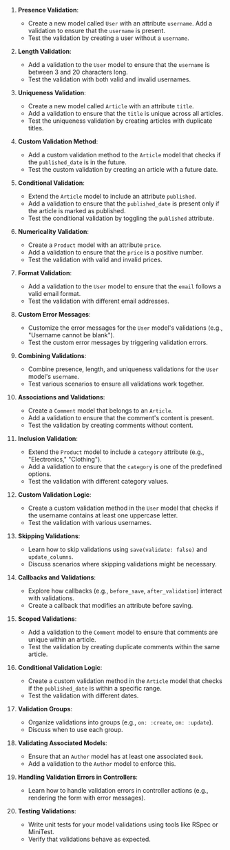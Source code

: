1. **Presence Validation**:
   - Create a new model called `User` with an attribute `username`. Add a validation to ensure that the `username` is present.
   - Test the validation by creating a user without a `username`.

2. **Length Validation**:
   - Add a validation to the `User` model to ensure that the `username` is between 3 and 20 characters long.
   - Test the validation with both valid and invalid usernames.

3. **Uniqueness Validation**:
   - Create a new model called `Article` with an attribute `title`.
   - Add a validation to ensure that the `title` is unique across all articles.
   - Test the uniqueness validation by creating articles with duplicate titles.

4. **Custom Validation Method**:
   - Add a custom validation method to the `Article` model that checks if the `published_date` is in the future.
   - Test the custom validation by creating an article with a future date.

5. **Conditional Validation**:
   - Extend the `Article` model to include an attribute `published`.
   - Add a validation to ensure that the `published_date` is present only if the article is marked as published.
   - Test the conditional validation by toggling the `published` attribute.

6. **Numericality Validation**:
   - Create a `Product` model with an attribute `price`.
   - Add a validation to ensure that the `price` is a positive number.
   - Test the validation with valid and invalid prices.

7. **Format Validation**:
   - Add a validation to the `User` model to ensure that the `email` follows a valid email format.
   - Test the validation with different email addresses.

8. **Custom Error Messages**:
   - Customize the error messages for the `User` model's validations (e.g., "Username cannot be blank").
   - Test the custom error messages by triggering validation errors.

9. **Combining Validations**:
   - Combine presence, length, and uniqueness validations for the `User` model's `username`.
   - Test various scenarios to ensure all validations work together.

10. **Associations and Validations**:
    - Create a `Comment` model that belongs to an `Article`.
    - Add a validation to ensure that the comment's content is present.
    - Test the validation by creating comments without content.

11. **Inclusion Validation**:
    - Extend the `Product` model to include a `category` attribute (e.g., "Electronics," "Clothing").
    - Add a validation to ensure that the `category` is one of the predefined options.
    - Test the validation with different category values.

12. **Custom Validation Logic**:
    - Create a custom validation method in the `User` model that checks if the username contains at least one uppercase letter.
    - Test the validation with various usernames.

13. **Skipping Validations**:
    - Learn how to skip validations using `save(validate: false)` and `update_columns`.
    - Discuss scenarios where skipping validations might be necessary.

14. **Callbacks and Validations**:
    - Explore how callbacks (e.g., `before_save`, `after_validation`) interact with validations.
    - Create a callback that modifies an attribute before saving.

15. **Scoped Validations**:
    - Add a validation to the `Comment` model to ensure that comments are unique within an article.
    - Test the validation by creating duplicate comments within the same article.

16. **Conditional Validation Logic**:
    - Create a custom validation method in the `Article` model that checks if the `published_date` is within a specific range.
    - Test the validation with different dates.

17. **Validation Groups**:
    - Organize validations into groups (e.g., `on: :create`, `on: :update`).
    - Discuss when to use each group.

18. **Validating Associated Models**:
    - Ensure that an `Author` model has at least one associated `Book`.
    - Add a validation to the `Author` model to enforce this.

19. **Handling Validation Errors in Controllers**:
    - Learn how to handle validation errors in controller actions (e.g., rendering the form with error messages).

20. **Testing Validations**:
    - Write unit tests for your model validations using tools like RSpec or MiniTest.
    - Verify that validations behave as expected.